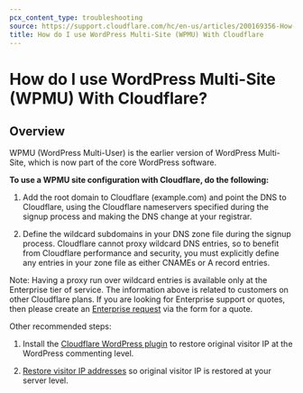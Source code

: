 ```yaml
---
pcx_content_type: troubleshooting
source: https://support.cloudflare.com/hc/en-us/articles/200169356-How-do-I-use-WordPress-Multi-Site-WPMU-With-Cloudflare-
title: How do I use WordPress Multi-Site (WPMU) With Cloudflare
---
```


# How do I use WordPress Multi-Site (WPMU) With Cloudflare?



## Overview

WPMU (WordPress Multi-User) is the earlier version of WordPress Multi-Site, which is now part of the core WordPress software.

**To use a WPMU site configuration with Cloudflare, do the following:**

1. Add the root domain to Cloudflare (example.com) and point the DNS to Cloudflare, using the Cloudflare nameservers specified during the signup process and making the DNS change at your registrar.

2. Define the wildcard subdomains in your DNS zone file during the signup process. Cloudflare cannot proxy wildcard DNS entries, so to benefit from Cloudflare performance and security, you must explicitly define any entries in your zone file as either CNAMEs or A record entries.

Note: Having a proxy run over wildcard entries is available only at the Enterprise tier of service. The information above is related to customers on other Cloudflare plans. If you are looking for Enterprise support or quotes, then please create an [Enterprise request](https://www.cloudflare.com/enterprise-service-request) via the form for a quote.

Other recommended steps:

1. Install the [Cloudflare WordPress plugin](http://wordpress.org/extend/plugins/cloudflare/) to restore original visitor IP at the WordPress commenting level.

2. [Restore visitor IP addresses](https://support.cloudflare.com/hc/en-us/articles/200170786) so original visitor IP is restored at your server level.
